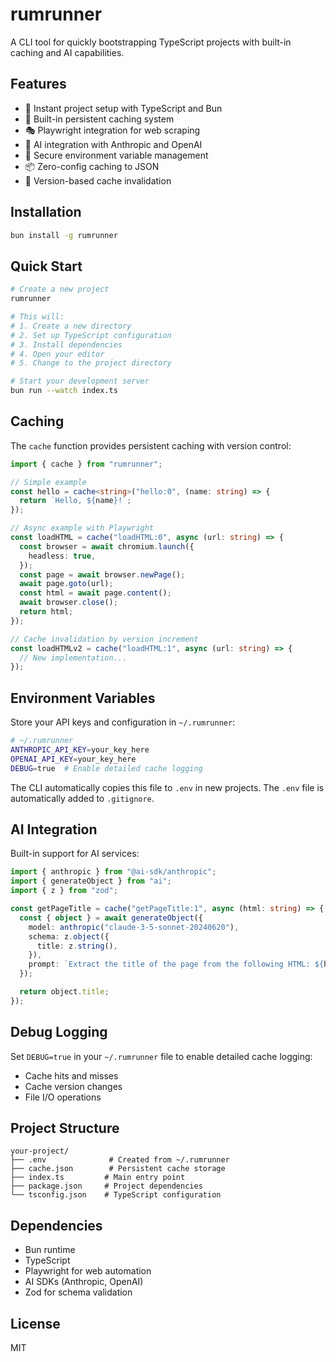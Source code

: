 # rumrunner

A CLI tool for quickly bootstrapping TypeScript projects with built-in caching and AI capabilities.

## Features

- 🚀 Instant project setup with TypeScript and Bun
- 💾 Built-in persistent caching system
- 🎭 Playwright integration for web scraping
- 🤖 AI integration with Anthropic and OpenAI
- 🔑 Secure environment variable management
- 📦 Zero-config caching to JSON
- 🔄 Version-based cache invalidation

## Installation

```bash
bun install -g rumrunner
```

## Quick Start

```bash
# Create a new project
rumrunner

# This will:
# 1. Create a new directory
# 2. Set up TypeScript configuration
# 3. Install dependencies
# 4. Open your editor
# 5. Change to the project directory

# Start your development server
bun run --watch index.ts
```

## Caching

The `cache` function provides persistent caching with version control:

```typescript
import { cache } from "rumrunner";

// Simple example
const hello = cache<string>("hello:0", (name: string) => {
  return `Hello, ${name}!`;
});

// Async example with Playwright
const loadHTML = cache("loadHTML:0", async (url: string) => {
  const browser = await chromium.launch({
    headless: true,
  });
  const page = await browser.newPage();
  await page.goto(url);
  const html = await page.content();
  await browser.close();
  return html;
});

// Cache invalidation by version increment
const loadHTMLv2 = cache("loadHTML:1", async (url: string) => {
  // New implementation...
});
```

## Environment Variables

Store your API keys and configuration in `~/.rumrunner`:

```bash
# ~/.rumrunner
ANTHROPIC_API_KEY=your_key_here
OPENAI_API_KEY=your_key_here
DEBUG=true  # Enable detailed cache logging
```

The CLI automatically copies this file to `.env` in new projects. The `.env` file is automatically added to `.gitignore`.

## AI Integration

Built-in support for AI services:

```typescript
import { anthropic } from "@ai-sdk/anthropic";
import { generateObject } from "ai";
import { z } from "zod";

const getPageTitle = cache("getPageTitle:1", async (html: string) => {
  const { object } = await generateObject({
    model: anthropic("claude-3-5-sonnet-20240620"),
    schema: z.object({
      title: z.string(),
    }),
    prompt: `Extract the title of the page from the following HTML: ${html}`,
  });

  return object.title;
});
```

## Debug Logging

Set `DEBUG=true` in your `~/.rumrunner` file to enable detailed cache logging:
- Cache hits and misses
- Cache version changes
- File I/O operations

## Project Structure

```
your-project/
├── .env              # Created from ~/.rumrunner
├── cache.json        # Persistent cache storage
├── index.ts         # Main entry point
├── package.json     # Project dependencies
└── tsconfig.json    # TypeScript configuration
```

## Dependencies

- Bun runtime
- TypeScript
- Playwright for web automation
- AI SDKs (Anthropic, OpenAI)
- Zod for schema validation

## License

MIT

